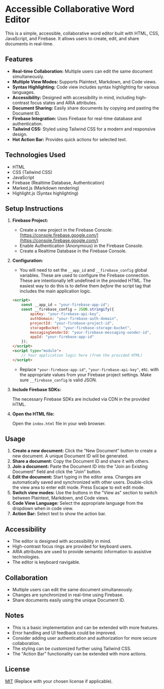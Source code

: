 # Accessible Collaborative Word Editor

This is a simple, accessible, collaborative word editor built with HTML, CSS, JavaScript, and Firebase. It allows users to create, edit, and share documents in real-time.

## Features

*   **Real-time Collaboration:** Multiple users can edit the same document simultaneously.
*   **Multiple View Modes:** Supports Plaintext, Markdown, and Code views.
*   **Syntax Highlighting:** Code view includes syntax highlighting for various languages.
*   **Accessibility:** Designed with accessibility in mind, including high-contrast focus states and ARIA attributes.
*   **Document Sharing:** Easily share documents by copying and pasting the Document ID.
*   **Firebase Integration:** Uses Firebase for real-time database and authentication.
*   **Tailwind CSS:** Styled using Tailwind CSS for a modern and responsive design.
*   **Hot Action Bar:** Provides quick actions for selected text.

## Technologies Used

*   HTML
*   CSS (Tailwind CSS)
*   JavaScript
*   Firebase (Realtime Database, Authentication)
*   Marked.js (Markdown rendering)
*   Highlight.js (Syntax highlighting)

## Setup Instructions

1.  **Firebase Project:**
    *   Create a new project in the Firebase Console: [https://console.firebase.google.com/](https://console.firebase.google.com/)
    *   Enable Authentication (Anonymous) in the Firebase Console.
    *   Create a Realtime Database in the Firebase Console.

2.  **Configuration:**

    *   You will need to set the `__app_id` and `__firebase_config` global variables.  These are used to configure the Firebase connection. These are intentionally left undefined in the provided HTML.  The easiest way to do this is to define them *before* the script tag that includes the main application logic.

    ```html
    <script>
        const __app_id = "your-firebase-app-id";
        const __firebase_config = JSON.stringify({
            apiKey: "your-firebase-api-key",
            authDomain: "your-firebase-auth-domain",
            projectId: "your-firebase-project-id",
            storageBucket: "your-firebase-storage-bucket",
            messagingSenderId: "your-firebase-messaging-sender-id",
            appId: "your-firebase-app-id"
        });
    </script>
    <script type="module">
        // Your application logic here (from the provided HTML)
    </script>
    ```

    *   Replace `"your-firebase-app-id"`, `"your-firebase-api-key"`, etc. with the appropriate values from your Firebase project settings.  Make sure `__firebase_config` is valid JSON.

3.  **Include Firebase SDKs:**

    The necessary Firebase SDKs are included via CDN in the provided HTML.

4.  **Open the HTML file:**

    Open the `index.html` file in your web browser.

## Usage

1.  **Create a new document:** Click the "New Document" button to create a new document. A unique Document ID will be generated.
2.  **Share a document:** Copy the Document ID and share it with others.
3.  **Join a document:** Paste the Document ID into the "Join an Existing Document" field and click the "Join" button.
4.  **Edit the document:** Start typing in the editor area. Changes are automatically saved and synchronized with other users.  Double-click the view area to enter edit mode. Press Escape to exit edit mode.
5.  **Switch view modes:** Use the buttons in the "View as" section to switch between Plaintext, Markdown, and Code views.
6.  **Code View Language:**  Select the appropriate language from the dropdown when in code view.
7.  **Action Bar:** Select text to show the action bar.

## Accessibility

*   The editor is designed with accessibility in mind.
*   High-contrast focus rings are provided for keyboard users.
*   ARIA attributes are used to provide semantic information to assistive technologies.
*   The editor is keyboard navigable.

## Collaboration

*   Multiple users can edit the same document simultaneously.
*   Changes are synchronized in real-time using Firebase.
*   Share documents easily using the unique Document ID.

## Notes

*   This is a basic implementation and can be extended with more features.
*   Error handling and UI feedback could be improved.
*   Consider adding user authentication and authorization for more secure collaboration.
*   The styling can be customized further using Tailwind CSS.
*   The "Action Bar" functionality can be extended with more actions.

## License

[MIT](LICENSE) (Replace with your chosen license if applicable).

